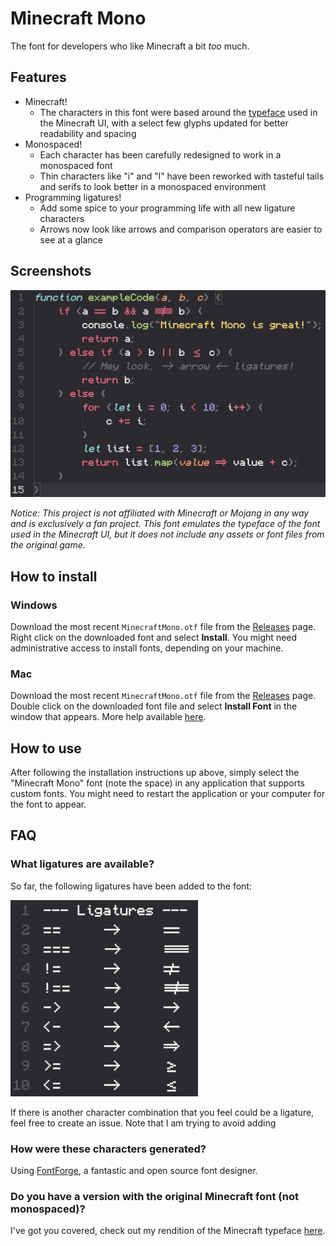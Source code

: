 # Minecraft Mono

The font for developers who like Minecraft a bit _too_ much.

## Features

- Minecraft!
  - The characters in this font were based around the [typeface](https://github.com/IdreesInc/Minecraft-Font) used in the Minecraft UI, with a select few glyphs updated for better readability and spacing
- Monospaced!
  - Each character has been carefully redesigned to work in a monospaced font
  - Thin characters like "i" and "l" have been reworked with tasteful tails and serifs to look better in a monospaced environment
- Programming ligatures!
  - Add some spice to your programming life with all new ligature characters
  - Arrows now look like arrows and comparison operators are easier to see at a glance

## Screenshots

![](images/javascript-example.png)

*Notice: This project is not affiliated with Minecraft or Mojang in any way and is exclusively a fan project. This font emulates the typeface of the font used in the Minecraft UI, but it does not include any assets or font files from the original game.*

## How to install

### Windows

Download the most recent `MinecraftMono.otf` file from the [Releases](https://github.com/IdreesInc/Minecraft-Mono/releases) page. Right click on the downloaded font and select **Install**. You might need administrative access to install fonts, depending on your machine.

### Mac

Download the most recent `MinecraftMono.otf` file from the [Releases](https://github.com/IdreesInc/Minecraft-Mono/releases) page. Double click on the downloaded font file and select **Install Font** in the window that appears. More help available [here](https://support.apple.com/en-us/HT201749).

## How to use

After following the installation instructions up above, simply select the "Minecraft Mono" font (note the space) in any application that supports custom fonts. You might need to restart the application or your computer for the font to appear.

## FAQ

### What ligatures are available?

So far, the following ligatures have been added to the font:

<img src="images/ligatures.png" width="300">

If there is another character combination that you feel could be a ligature, feel free to create an issue. Note that I am trying to avoid adding 

### How were these characters generated?

Using [FontForge](https://fontforge.org/en-US/), a fantastic and open source font designer.

### Do you have a version with the original Minecraft font (not monospaced)?

I've got you covered, check out my rendition of the Minecraft typeface [here](https://github.com/IdreesInc/Minecraft-Font).
